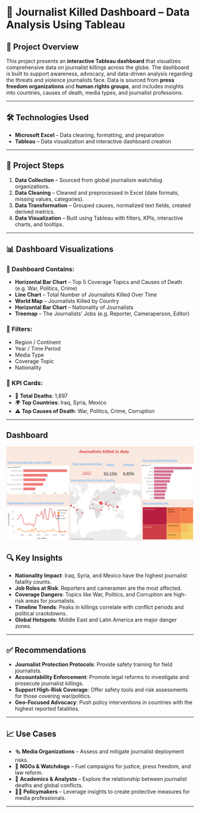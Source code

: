 # 📰 Journalist Killed Dashboard – Data Analysis Using Tableau

## 📌 Project Overview

This project presents an **interactive Tableau dashboard** that visualizes comprehensive data on journalist killings across the globe. The dashboard is built to support awareness, advocacy, and data-driven analysis regarding the threats and violence journalists face. Data is sourced from **press freedom organizations** and **human rights groups**, and includes insights into countries, causes of death, media types, and journalist professions.

---

## 🛠️ Technologies Used

- **Microsoft Excel** – Data cleaning, formatting, and preparation
- **Tableau** – Data visualization and interactive dashboard creation

---

## 📍 Project Steps

1. **Data Collection** – Sourced from global journalism watchdog organizations.
2. **Data Cleaning** – Cleaned and preprocessed in Excel (date formats, missing values, categories).
3. **Data Transformation** – Grouped causes, normalized text fields, created derived metrics.
4. **Data Visualization** – Built using Tableau with filters, KPIs, interactive charts, and tooltips.

---

## 📊 Dashboard Visualizations

### 🔹 Dashboard Contains:

- **Horizontal Bar Chart** – Top 5 Coverage Topics and Causes of Death (e.g. War, Politics, Crime)
- **Line Chart** – Total Number of Journalists Killed Over Time
- **World Map** – Journalists Killed by Country
- **Horizontal Bar Chart** – Nationality of Journalists
- **Treemap** – The Journalists' Jobs (e.g. Reporter, Cameraperson, Editor)

### 🔹 Filters:

- Region / Continent
- Year / Time Period
- Media Type
- Coverage Topic
- Nationality

### 🔹 KPI Cards:

- 🧮 **Total Deaths**: 1,897
- 🌍 **Top Countries**: Iraq, Syria, Mexico
- ⚠️ **Top Causes of Death**: War, Politics, Crime, Corruption

---
## Dashboard
![Dashboard Preview](https://github.com/devank99/-Journalist-Killed-Dashboard-Data-Analysis-Using-Tableau/blob/main/Journalist%20%20Reports%20%20Dashboard.png)


## 🔍 Key Insights

- **Nationality Impact**: Iraq, Syria, and Mexico have the highest journalist fatality counts.
- **Job Roles at Risk**: Reporters and cameramen are the most affected.
- **Coverage Dangers**: Topics like War, Politics, and Corruption are high-risk areas for journalists.
- **Timeline Trends**: Peaks in killings correlate with conflict periods and political crackdowns.
- **Global Hotspots**: Middle East and Latin America are major danger zones.

---

## ✅ Recommendations

- **Journalist Protection Protocols**: Provide safety training for field journalists.
- **Accountability Enforcement**: Promote legal reforms to investigate and prosecute journalist killings.
- **Support High-Risk Coverage**: Offer safety tools and risk assessments for those covering war/politics.
- **Geo-Focused Advocacy**: Push policy interventions in countries with the highest reported fatalities.

---

## 📈 Use Cases

- 🗞️ **Media Organizations** – Assess and mitigate journalist deployment risks.
- 🧭 **NGOs & Watchdogs** – Fuel campaigns for justice, press freedom, and law reform.
- 🧠 **Academics & Analysts** – Explore the relationship between journalist deaths and global conflicts.
- 🧑‍⚖️ **Policymakers** – Leverage insights to create protective measures for media professionals.

---


